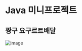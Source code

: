 # Java 미니프로젝트
## 짱구 요구르트배달

![image](https://github.com/2021-SMHRD-KDT-AI-18/fouthrepo/assets/155928591/33ed7298-0014-463c-821f-f267363f305b)
